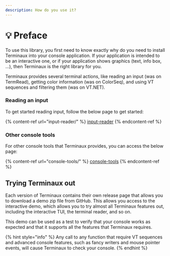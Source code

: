 ```yaml
---
description: How do you use it?
---
```


# 💡 Preface

To use this library, you first need to know exactly why do you need to install Terminaux into your console application. If your application is intended to be an interactive one, or if your application shows graphics (text, info box, ...), then Terminaux is the right library for you.

Terminaux provides several terminal actions, like reading an input (was on TermRead), getting color information (was on ColorSeq), and using VT sequences and filtering them (was on VT.NET).

### Reading an input

To get started reading input, follow the below page to get started:

{% content-ref url="input-reader/" %}
[input-reader](input-reader/)
{% endcontent-ref %}

### Other console tools

For other console tools that Terminaux provides, you can access the below page:

{% content-ref url="console-tools/" %}
[console-tools](console-tools/)
{% endcontent-ref %}

## Trying Terminaux out

Each version of Terminaux contains their own release page that allows you to download a demo zip file from GitHub. This allows you access to the interactive demo, which allows you to try almost all Terminaux features out, including the interactive TUI, the terminal reader, and so on.

This demo can be used as a test to verify that your console works as expected and that it supports all the features that Terminaux requires.

{% hint style="info" %}
Any call to any function that require VT sequences and advanced console features, such as fancy writers and mouse pointer events, will cause Terminaux to check your console.
{% endhint %}
